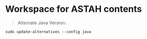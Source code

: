 # Workspace for ASTAH contents

> Alternate Java Version:

    sudo update-alternatives --config java